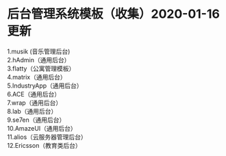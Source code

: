 # 后台管理系统模板（收集）2020-01-16更新<br>
 
1.musik (音乐管理后台)<br>
2.hAdmin（通用后台）<br> 
3.flatty（公寓管理模板）<br>
4.matrix（通用后台） <br>
5.IndustryApp（通用后台） <br>
6.ACE（通用后台） <br>
7.wrap（通用后台） <br>
8.lab（通用后台） <br>
9.se7en（通用后台） <br>
10.AmazeUI（通用后台） <br>
11.alios（云服务器管理后台） <br>
12.Ericsson（教育类后台）<br>
